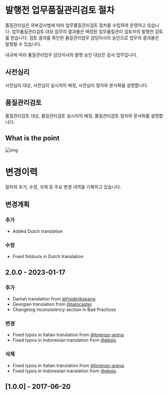 # 발행전 업무품질관리검토 절차

품질관리실은 외부감사법에 따라 업무품질관리검토 절차를 수립하여 운영하고 있습니다. 업무품질관리검토 대상 업무의 결과물은 배정된 업무품질관리 검토자의 발행전 검토를 받습니다. 검토 결과를 확인한 품질관리업무 담당이사의 승인으로 업무의 결과물은 발행될 수 있습니다. 


내규에 따라 품질관리업무 담당이사의 발행 승인 대상은 감사 업무입니다.

## 사전심리

사전심리 대상, 사전심리 실시자의 배정, 사전심리 절차와 문서화를 설명합니다.


## 품질관리검토 

품질관리검토 대상, 품질관리검토 실시자의 배정, 품질관리검토 절차와 문서화를 설명합니다.


## What is the point

![img](http://t3.gstatic.com/licensed-image?q=tbn:ANd9GcSFe9ShSurjuKqi5axvhoY3162zMSRNn6yy66o3vKH9V-GkmocA8DjSJSYDnddMvjrYlGKwoLccdB7yk2c)

# 변경이력

절차의 추가, 수정, 삭제 등 주요 변경 내역을 기록하고 있습니다.

## 변경계획

### 추가

- Added Dutch translation

### 수정

- Fixed foldouts in Dutch translation

## 2.0.0 - 2023-01-17

### 추가

- Danish translation from [@frederikspang](https://github.com/frederikspang).
- Georgian translation from [@tatocaster](https://github.com/tatocaster).
- Changelog inconsistency section in Bad Practices

### 변경

- Fixed typos in Italian translation from [@lorenzo-arena](https://github.com/lorenzo-arena).
- Fixed typos in Indonesian translation from [@ekojs](https://github.com/ekojs).

### 삭제

- Fixed typos in Italian translation from [@lorenzo-arena](https://github.com/lorenzo-arena).
- Fixed typos in Indonesian translation from [@ekojs](https://github.com/ekojs).

## [1.0.0] - 2017-06-20
